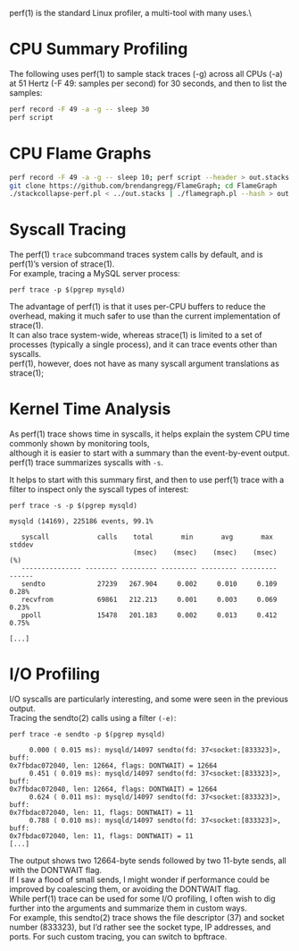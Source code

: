 perf(1) is the standard Linux profiler, a multi-tool with many uses.\\

# CPU Summary Profiling

The following uses perf(1) to sample stack traces (-g) across all CPUs (-a) at 51 Hertz (-F 49: samples per second) for 30 seconds, and then to list the samples:

```bash
perf record -F 49 -a -g -- sleep 30
perf script
```

# CPU Flame Graphs

```bash
perf record -F 49 -a -g -- sleep 10; perf script --header > out.stacks
git clone https://github.com/brendangregg/FlameGraph; cd FlameGraph
./stackcollapse-perf.pl < ../out.stacks | ./flamegraph.pl --hash > out.svg
```

# Syscall Tracing

The perf(1) `trace` subcommand traces system calls by default, and is perf(1)’s version of strace(1).\
For example, tracing a MySQL server process:

```shell
perf trace -p $(pgrep mysqld)
```

The advantage of perf(1) is that it uses per-CPU buffers to reduce the overhead, making it much safer to use than the current implementation of strace(1).\
It can also trace system-wide, whereas strace(1) is limited to a set of processes (typically a single process), and it can trace events other than syscalls.\
perf(1), however, does not have as many syscall argument translations as strace(1);

# Kernel Time Analysis

As perf(1) trace shows time in syscalls, it helps explain the system CPU time commonly shown by monitoring tools,\
although it is easier to start with a summary than the event-by-event output. perf(1) trace summarizes syscalls with `-s`.

It helps to start with this summary first, and then to use perf(1) trace with a filter to inspect only the syscall types of interest:

```shell
perf trace -s -p $(pgrep mysqld)

mysqld (14169), 225186 events, 99.1%

   syscall            calls    total       min       avg       max      stddev
                               (msec)    (msec)    (msec)    (msec)        (%)
   --------------- -------- --------- --------- --------- ---------     ------
   sendto             27239   267.904     0.002     0.010     0.109      0.28%
   recvfrom           69861   212.213     0.001     0.003     0.069      0.23%
   ppoll              15478   201.183     0.002     0.013     0.412      0.75%

[...]
```

# I/O Profiling

I/O syscalls are particularly interesting, and some were seen in the previous output.\
Tracing the sendto(2) calls using a filter `(-e)`:

```shell
perf trace -e sendto -p $(pgrep mysqld)

     0.000 ( 0.015 ms): mysqld/14097 sendto(fd: 37<socket:[833323]>, buff:
0x7fbdac072040, len: 12664, flags: DONTWAIT) = 12664
     0.451 ( 0.019 ms): mysqld/14097 sendto(fd: 37<socket:[833323]>, buff:
0x7fbdac072040, len: 12664, flags: DONTWAIT) = 12664
     0.624 ( 0.011 ms): mysqld/14097 sendto(fd: 37<socket:[833323]>, buff:
0x7fbdac072040, len: 11, flags: DONTWAIT) = 11
     0.788 ( 0.010 ms): mysqld/14097 sendto(fd: 37<socket:[833323]>, buff:
0x7fbdac072040, len: 11, flags: DONTWAIT) = 11
[...]
```

The output shows two 12664-byte sends followed by two 11-byte sends, all with the DONTWAIT flag.\
If I saw a flood of small sends, I might wonder if performance could be improved by coalescing them, or avoiding the DONTWAIT flag.\
While perf(1) trace can be used for some I/O profiling, I often wish to dig further into the arguments and summarize them in custom ways.\
For example, this sendto(2) trace shows the file descriptor (37) and socket number (833323), but I’d rather see the socket type, IP addresses, and ports. For such custom tracing, you can switch to bpftrace.
